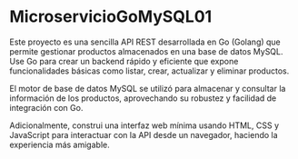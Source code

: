 # MicroservicioGoMySQL01
Este proyecto es una sencilla API REST desarrollada en Go (Golang) que permite gestionar productos almacenados en una base de datos MySQL. Use Go para crear un backend rápido y eficiente que expone funcionalidades básicas como listar, crear, actualizar y eliminar productos.

El motor de base de datos MySQL se utilizó para almacenar y consultar la información de los productos, aprovechando su robustez y facilidad de integración con Go.

Adicionalmente, construi una interfaz web mínima usando HTML, CSS y JavaScript para interactuar con la API desde un navegador, haciendo la experiencia más amigable.
